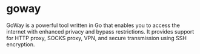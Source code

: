 # goway
GoWay is a powerful tool written in Go that enables you to access the internet with enhanced privacy and bypass restrictions. It provides support for HTTP proxy, SOCKS proxy, VPN, and secure transmission using SSH encryption.
